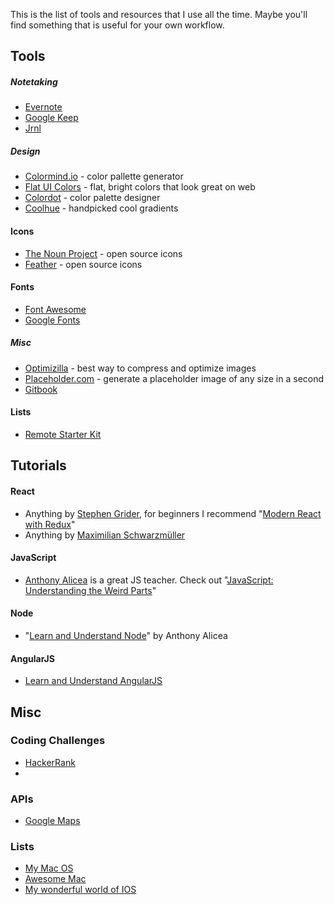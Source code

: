 This is the list of tools and resources that I use all the time.  Maybe you'll find something that is useful for your own workflow.

## Tools

##### Notetaking

- [Evernote](https://evernote.com/)
- [Google Keep](https://keep.google.com)
- [Jrnl](http://jrnl.sh/)

##### Design

- [Colormind.io](http://colormind.io/) - color pallette generator
- [Flat UI Colors](http://flatuicolors.com/) - flat, bright colors that look great on web
- [Colordot](https://color.hailpixel.com) - color palette designer
- [Coolhue](https://webkul.github.io/coolhue/) - handpicked cool gradients

#### Icons

- [The Noun Project](https://thenounproject.com) - open source icons
- [Feather](https://feathericons.com/) - open source icons

#### Fonts

- [Font Awesome](http://fontawesome.io/)
- [Google Fonts](https://fonts.google.com/)

##### Misc

- [Optimizilla](http://optimizilla.com/) - best way to compress and optimize images
- [Placeholder.com](https://placeholder.com/) - generate a placeholder image of any size in a second
- [Gitbook](https://www.gitbook.com/)

#### Lists

- [Remote Starter Kit](http://www.remotestarterkit.com/)

## Tutorials

#### React

- Anything by [Stephen Grider](https://www.udemy.com/user/sgslo/), for beginners I recommend "[Modern React with Redux](https://www.udemy.com/react-redux/)"
- Anything by [Maximilian Schwarzmüller](https://www.udemy.com/user/maximilian-schwarzmuller/)

#### JavaScript

- [Anthony Alicea](https://www.udemy.com/user/anthonypalicea/) is a great JS teacher. Check out "[JavaScript: Understanding the Weird Parts](https://www.udemy.com/understand-javascript/)"

#### Node

- "[Learn and Understand Node](https://www.udemy.com/understand-nodejs/)" by Anthony Alicea

#### AngularJS

- [Learn and Understand AngularJS](https://udemy-images.udemy.com/course/240x135/289230_1056_16.jpg)

## Misc

### Coding Challenges

- [HackerRank](https://www.hackerrank.com/)
- ​

### APIs

- [Google Maps](https://developers.google.com/maps/)

### Lists

- [My Mac OS](https://github.com/nikitavoloboev/my-mac-os)
- [Awesome Mac](https://github.com/jaywcjlove/awesome-mac)
- [My wonderful world of IOS](https://github.com/nikitavoloboev/my-ios)